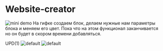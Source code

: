 # Website-creator
![mini demo](https://user-images.githubusercontent.com/41924146/45093990-22c75900-b12b-11e8-9b11-620cbe004e79.gif)
На гифке создаем блок, делаем нужные нам параметры блока и меняем его цвет. Пока что на этом функционал заканчивается но он будет в скором времени добавляться.

UPD(1)
![default](https://user-images.githubusercontent.com/41924146/45900182-16f8b980-bdf0-11e8-83b0-d9abbe13b5c6.gif)
![default](https://user-images.githubusercontent.com/41924146/45900193-1c560400-bdf0-11e8-8aa8-57cdca78d2b2.gif)
